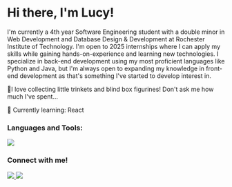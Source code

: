 <h1>Hi there, I'm Lucy!</h1>

I'm currently a 4th year Software Engineering student with a double minor in Web Development and Database Design & Development at Rochester Institute of Technology. I'm open to 2025 internships where I can apply my skills while gaining hands-on-experience and learning new technologies. I specialize in back-end development using my most proficient languages like Python and Java, but I'm always open to expanding my knowledge in front-end development as that's something I've started to develop interest in.

💫I love collecting little trinkets and blind box figurines! Don't ask me how much I've spent...

📝 Currently learning: React

<h3>Languages and Tools:</h3>
<p>
  <a href="https://skillicons.dev">
    <img src="https://skillicons.dev/icons?i=java,py,js,html,css,php,c,cpp,swift,vscode,git,github,gitlab,docker,postgres,figma,powershell,windows&theme=light&perline=9"/>
  </a>
</p>

<h3>Connect with me!</h3>
<p>
  <a href="mailto:lucyz18674@gmail.com">
    <img src="https://skillicons.dev/icons?i=gmail&theme=light">
  </a>
  <a href="https://www.linkedin.com/in/bylucyzhang/">
    <img src="https://skillicons.dev/icons?i=linkedin">
  </a>
</p>
